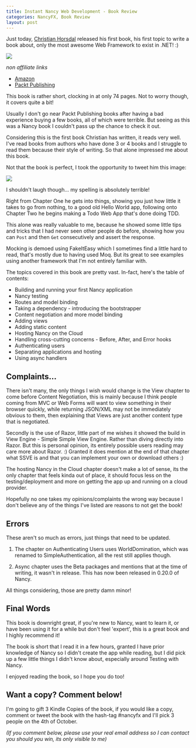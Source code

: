 ```yaml
---
title: Instant Nancy Web Development - Book Review
categories: NancyFX, Book Review
layout: post
---
```


Just today, [Christian Horsdal][0] released his first book, his first topic to write a book about, only the most awesome Web Framework to exist in .NET! :)

![][3]

*non affiliate links*

 - [Amazon][2]
 - [Packt Publishing][1]

This book is rather short, clocking in at only 74 pages. Not to worry though, it covers quite a bit! 

Usually I don't go near Packt Publishing books after having a bad experience buying a few books, all of which were terrible. But seeing as this was a Nancy book I couldn't pass up the chance to check it out. 

Considering this is the first book Christian has written, it reads very well. I've read books from authors who have done 3 or 4 books and I struggle to read them because their style of writing. So that alone impressed me about this book.

Not that the book is perfect, I took the opportunity to tweet him this image:

![][4]

I shouldn't laugh though... my spelling is absolutely terrible!

Right from Chapter One he gets into things, showing you just how little it takes to go from nothing, to a good old Hello World app, following onto Chapter Two he begins making a Todo Web App that's done doing TDD.

This alone was really valuable to me, because he showed some little tips and tricks that I had never seen other people do before, showing how you can `Post` and then `Get` consecutively and assert the response. 

Mocking is demoed using FakeItEasy which I sometimes find a little hard to read, that's mostly due to having used Moq. But its great to see examples using another framework that I'm not entirely familiar with.

The topics covered in this book are pretty vast. In-fact, here's the table of contents:

 - Building and running your first Nancy application
 - Nancy testing
 - Routes and model binding
 - Taking a dependency - introducing the bootstrapper
 - Content negotiation and more model binding
 - Adding views
 - Adding static content
 - Hosting Nancy on the Cloud
 - Handling cross-cutting concerns - Before, After, and Error hooks
 - Authenticating users
 - Separating applications and hosting
 - Using async handlers

## Complaints...

There isn't many, the only things I wish would change is the View chapter to come before Content Negotiation, this is mainly because I think people coming from MVC or Web Forms will want to view something in their browser quickly, while returning JSON/XML may not be immediately obvious to them, then explaining that Views are just another content type that is negotiated. 

Secondly is the use of Razor, little part of me wishes it showed the build in View Engine - Simple Simple View Engine. Rather than diving directly into Razor. But this is personal opinion, its entirely possible users reading may care more about Razor. :) Granted it does mention at the end of that chapter what SSVE is and that you can implement your own or download others :)

The hosting Nancy in the Cloud chapter doesn't make a lot of sense, its the only chapter that feels kinda out of place, it should focus less on the testing/deployment and more on getting the app up and running on a cloud provider.

Hopefully no one takes my opinions/complaints the wrong way because I don't believe any of the things I've listed are reasons to not get the book!

## Errors

These aren't so much as errors, just things that need to be updated.

 1) The chapter on Authenticating Users uses WorldDomination, which was renamed to SimpleAuthentication, all the rest still applies though.

 2) Async chapter uses the Beta packages and mentions that at the time of writing, it wasn't in release. This has now been released in 0.20.0 of Nancy.

All things considering, those are pretty damn minor! 

## Final Words

This book is downright great, if you're new to Nancy, want to learn it, or have been using it for a while but don't feel 'expert', this is a great book and I highly recommend it!

The book is short that I read it in a few hours, granted I have prior knowledge of Nancy so I didn't create the app while reading, but I did pick up a few little things I didn't know about, especially around Testing with Nancy.

I enjoyed reading the book, so I hope you do too!

## Want a copy? Comment below!

I'm going to gift 3 Kindle Copies of the book, if you would like a copy, comment or tweet the book with the hash-tag #nancyfx and I'll pick 3 people on the 4th of October. 

*(If you comment below, please use your real email address so I can contact you should you win, its only visible to me)*


 [0]: https://twitter.com/chr_horsdal
 [1]: http://www.packtpub.com/nancy-web-development/book
 [2]: http://www.amazon.com/gp/product/B00FF8OKP8
 [3]: /images/nancy-book-review-1.png
 [4]: /images/nancy-book-review-2.png